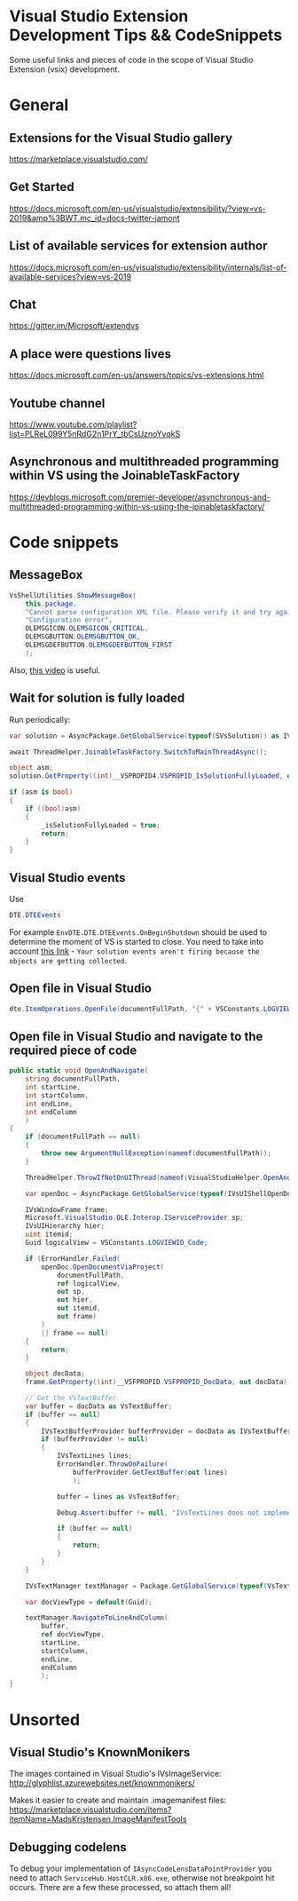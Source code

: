 # Visual Studio Extension Development Tips && CodeSnippets
Some useful links and pieces of code in the scope of Visual Studio Extension (vsix) development.


# General

## Extensions for the Visual Studio gallery

https://marketplace.visualstudio.com/

## Get Started

https://docs.microsoft.com/en-us/visualstudio/extensibility/?view=vs-2019&amp%3BWT.mc_id=docs-twitter-jamont

## List of available services for extension author

https://docs.microsoft.com/en-us/visualstudio/extensibility/internals/list-of-available-services?view=vs-2019

## Chat

https://gitter.im/Microsoft/extendvs

## A place were questions lives

https://docs.microsoft.com/en-us/answers/topics/vs-extensions.html

## Youtube channel

https://www.youtube.com/playlist?list=PLReL099Y5nRdG2n1PrY_tbCsUznoYvqkS

## Asynchronous and multithreaded programming within VS using the JoinableTaskFactory

https://devblogs.microsoft.com/premier-developer/asynchronous-and-multithreaded-programming-within-vs-using-the-joinabletaskfactory/

# Code snippets

## MessageBox

```csharp
VsShellUtilities.ShowMessageBox(
    this.package,
    "Cannot parse configuration XML file. Please verify it and try again.",
    "Configuration error",
    OLEMSGICON.OLEMSGICON_CRITICAL,
    OLEMSGBUTTON.OLEMSGBUTTON_OK,
    OLEMSGDEFBUTTON.OLEMSGDEFBUTTON_FIRST
    );
```

Also, [this video](https://www.youtube.com/watch?v=kqcOg0b_XhA&list=PLReL099Y5nRdG2n1PrY_tbCsUznoYvqkS&index=2) is useful.

## Wait for solution is fully loaded

Run periodically:

```csharp
var solution = AsyncPackage.GetGlobalService(typeof(SVsSolution)) as IVsSolution;

await ThreadHelper.JoinableTaskFactory.SwitchToMainThreadAsync();

object asm;
solution.GetProperty((int)__VSPROPID4.VSPROPID_IsSolutionFullyLoaded, out asm);

if (asm is bool)
{
    if ((bool)asm)
    {
        _isSolutionFullyLoaded = true;
        return;
    }
}

```

## Visual Studio events

Use 

```csharp
DTE.DTEEvents
```

For example `EnvDTE.DTE.DTEEvents.OnBeginShutdown` should be used to determine the moment of VS is started to close. You need to take into account [this link](https://social.msdn.microsoft.com/Forums/en-US/eb6cc3eb-422a-48b1-86da-7a81d3edbddc/events-not-captured-afte-a-window-is-opened?forum=vsx) - `Your solution events aren't firing because the objects are getting collected`.

## Open file in Visual Studio

```csharp
dte.ItemOperations.OpenFile(documentFullPath, "{" + VSConstants.LOGVIEWID_Code + "}");
```

## Open file in Visual Studio and navigate to the required piece of code

```csharp
public static void OpenAndNavigate(
    string documentFullPath,
    int startLine,
    int startColumn,
    int endLine,
    int endColumn
    )
{
    if (documentFullPath == null)
    {
        throw new ArgumentNullException(nameof(documentFullPath));
    }

    ThreadHelper.ThrowIfNotOnUIThread(nameof(VisualStudioHelper.OpenAndNavigate));

    var openDoc = AsyncPackage.GetGlobalService(typeof(IVsUIShellOpenDocument)) as IVsUIShellOpenDocument;

    IVsWindowFrame frame;
    Microsoft.VisualStudio.OLE.Interop.IServiceProvider sp;
    IVsUIHierarchy hier;
    uint itemid;
    Guid logicalView = VSConstants.LOGVIEWID_Code;

    if (ErrorHandler.Failed(
        openDoc.OpenDocumentViaProject(
            documentFullPath,
            ref logicalView,
            out sp,
            out hier,
            out itemid,
            out frame)
        )
        || frame == null)
    {
        return;
    }

    object docData;
    frame.GetProperty((int)__VSFPROPID.VSFPROPID_DocData, out docData);

    // Get the VsTextBuffer  
    var buffer = docData as VsTextBuffer;
    if (buffer == null)
    {
        IVsTextBufferProvider bufferProvider = docData as IVsTextBufferProvider;
        if (bufferProvider != null)
        {
            IVsTextLines lines;
            ErrorHandler.ThrowOnFailure(
                bufferProvider.GetTextBuffer(out lines)
                );

            buffer = lines as VsTextBuffer;

            Debug.Assert(buffer != null, "IVsTextLines does not implement IVsTextBuffer");

            if (buffer == null)
            {
                return;
            }
        }
    }

    IVsTextManager textManager = Package.GetGlobalService(typeof(VsTextManagerClass)) as IVsTextManager;

    var docViewType = default(Guid);

    textManager.NavigateToLineAndColumn(
        buffer,
        ref docViewType,
        startLine,
        startColumn,
        endLine,
        endColumn
        );
}
```


# Unsorted

## Visual Studio's KnownMonikers

The images contained in Visual Studio's IVsImageService: http://glyphlist.azurewebsites.net/knownmonikers/

Makes it easier to create and maintain .imagemanifest files: https://marketplace.visualstudio.com/items?itemName=MadsKristensen.ImageManifestTools

## Debugging codelens

To debug your implementation of `IAsyncCodeLensDataPointProvider` you need to attach `ServiceHub.HostCLR.x86.exe`, otherwise not breakpoint hit occurs. There are a few these processed, so attach them all!
